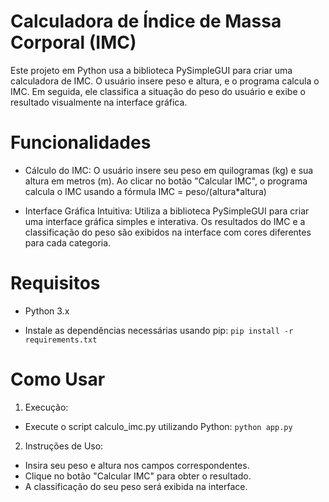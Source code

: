 # Calculadora de Índice de Massa Corporal (IMC)
Este projeto em Python usa a biblioteca PySimpleGUI para criar uma calculadora de IMC. O usuário insere peso e altura, e o programa calcula o IMC. Em seguida, ele classifica a situação do peso do usuário e exibe o resultado visualmente na interface gráfica.

# Funcionalidades
- Cálculo do IMC: O usuário insere seu peso em quilogramas (kg) e sua altura em metros (m). Ao clicar no botão "Calcular IMC", o programa calcula o IMC usando a fórmula IMC = peso/(altura*altura)

- Interface Gráfica Intuitiva: Utiliza a biblioteca PySimpleGUI para criar uma interface gráfica simples e interativa. Os resultados do IMC e a classificação do peso são exibidos na interface com cores diferentes para cada categoria.

# Requisitos
- Python 3.x

- Instale as dependências necessárias usando pip:
```pip install -r requirements.txt ```

# Como Usar
1. Execução:

- Execute o script calculo_imc.py utilizando Python:
```python app.py```

2. Instruções de Uso:

- Insira seu peso e altura nos campos correspondentes.
- Clique no botão "Calcular IMC" para obter o resultado.
- A classificação do seu peso será exibida na interface.
